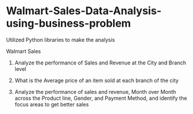 # Walmart-Sales-Data-Analysis-using-business-problem
Utilized Python libraries to make the analysis

Walmart Sales

1. Analyze the performance of Sales and Revenue at the City and Branch level 

2. What is the Average price of an item sold at each branch of the city 

3. Analyze the performance of sales and revenue, Month over Month across the Product
line, Gender, and Payment Method, and identify the focus areas to get better sales
